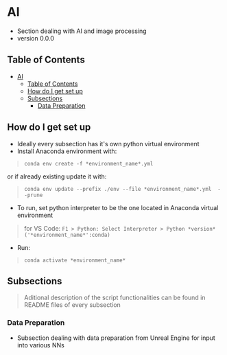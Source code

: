 # AI

- Section dealing with AI and image processing
- version 0.0.0

## Table of Contents

- [AI](#ai)
  - [Table of Contents](#table-of-contents)
  - [How do I get set up](#how-do-i-get-set-up)
  - [Subsections](#subsections)
    - [Data Preparation](#data-preparation)

## How do I get set up

- Ideally every subsection has it's own python virtual environment
- Install Anaconda environment with: 
> `conda env create -f *environment_name*.yml`

or if already existing update it with: 
> `conda env update --prefix ./env --file *environment_name*.yml  --prune`

- To run, set python interpreter to be the one located in Anaconda virtual environment

> for VS Code: `F1 > Python: Select Interpreter > Python *version* ('*environment_name*':conda)`

- Run:

> `conda activate *environment_name*`

## Subsections

> Aditional description of the script functionalities can be found in README files of every subsection

### Data Preparation

- Subsection dealing with data preparation from Unreal Engine for input into various NNs
